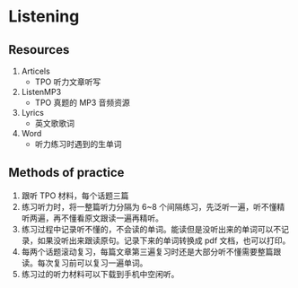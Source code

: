 # Listening

## Resources

1. Articels
    + TPO 听力文章听写
2. ListenMP3
    + TPO 真题的 MP3 音频资源
3. Lyrics
    + 英文歌歌词
4. Word
    + 听力练习时遇到的生单词

## Methods of practice

1. 跟听 TPO 材料，每个话题三篇
2. 练习听力时，将一整篇听力分隔为 6~8 个间隔练习，先泛听一遍，听不懂精听两遍，再不懂看原文跟读一遍再精听。
3. 练习过程中记录听不懂的，不会读的单词。能读但是没听出来的单词可以不记录，如果没听出来跟读原句。记录下来的单词转换成 pdf 文档，也可以打印。
4. 每两个话题滚动复习，每篇文章第三遍复习时还是大部分听不懂需要整篇跟读。每次复习前可以复习一遍单词。
5. 练习过的听力材料可以下载到手机中空闲听。